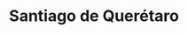 ---
title: Santiago de Querétaro
url: /santiago-de-queretaro/
latitude: 20.649
longitude: -100.433
---